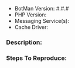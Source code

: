 - BotMan Version: #.#.#
- PHP Version:
- Messaging Service(s):
- Cache Driver:

### Description:


### Steps To Reproduce: